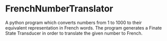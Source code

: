 # FrenchNumberTranslator
A python program which converts numbers from 1  to 1000 to their equivalent representation in French words. 
The program generates a Finate State Transducer in order to translate the given number to French.
